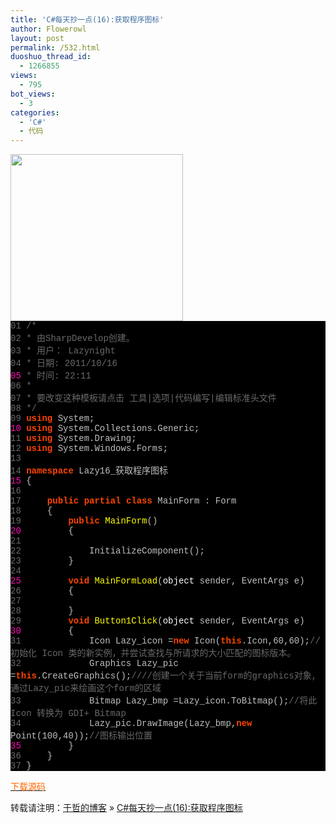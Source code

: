 ```yaml
---
title: 'C#每天抄一点(16):获取程序图标'
author: Flowerowl
layout: post
permalink: /532.html
duoshuo_thread_id:
  - 1266855
views:
  - 795
bot_views:
  - 3
categories:
  - 'C#'
  - 代码
---
```

  
<img class="aligncenter size-full wp-image-533" title="Lazynight | 夜阑" src="http://lazynight.me/wp-content/uploads/2011/10/20111016222610.jpg" alt="" width="276" height="267" />

<div class="source" style="font-family: '[object HTMLOptionElement]', Consolas, 'Lucida Console', 'Courier New'; color: #c0c0c0; background-color: #000000;">
  <span style="color: #696969;">01</span> <span style="color: #696969;">/*</span><br /> <span style="color: #696969;">02</span> <span style="color: #696969;"> * 由SharpDevelop创建。</span><br /> <span style="color: #696969;">03</span> <span style="color: #696969;"> * 用户： Lazynight</span><br /> <span style="color: #696969;">04</span> <span style="color: #696969;"> * 日期: 2011/10/16</span><br /> <span style="color: #f810b0;">05</span> <span style="color: #696969;"> * 时间: 22:11</span><br /> <span style="color: #696969;">06</span> <span style="color: #696969;"> * </span><br /> <span style="color: #696969;">07</span> <span style="color: #696969;"> * 要改变这种模板请点击 工具|选项|代码编写|编辑标准头文件</span><br /> <span style="color: #696969;">08</span> <span style="color: #696969;"> */</span><br /> <span style="color: #696969;">09</span> <span style="color: #ff4400; font-weight: bold;">using</span> <span style="color: #c0c0c0;">System</span>;<br /> <span style="color: #f810b0;">10</span> <span style="color: #ff4400; font-weight: bold;">using</span> <span style="color: #c0c0c0;">System.Collections.Generic</span>;<br /> <span style="color: #696969;">11</span> <span style="color: #ff4400; font-weight: bold;">using</span> <span style="color: #c0c0c0;">System.Drawing</span>;<br /> <span style="color: #696969;">12</span> <span style="color: #ff4400; font-weight: bold;">using</span> <span style="color: #c0c0c0;">System.Windows.Forms</span>;<br /> <span style="color: #696969;">13</span><br /> <span style="color: #696969;">14</span> <span style="color: #ff4400; font-weight: bold;">namespace</span> <span style="color: #c0c0c0;">Lazy16_</span><span style="color: #c0c0c0;">获取程序图标</span><br /> <span style="color: #f810b0;">15</span> <span style="color: #c0c0c0;">{</span><br /> <span style="color: #696969;">16</span><br /> <span style="color: #696969;">17</span>     <span style="color: #ff4400; font-weight: bold;">public</span> <span style="color: #ff4400; font-weight: bold;">partial</span> <span style="color: #ff4400; font-weight: bold;">class</span> <span style="color: #c0c0c0;">MainForm</span> <span style="color: #c0c0c0;">:</span> <span style="color: #c0c0c0;">Form</span><br /> <span style="color: #696969;">18</span>     <span style="color: #c0c0c0;">{</span><br /> <span style="color: #696969;">19</span>         <span style="color: #ff4400; font-weight: bold;">public</span> <span style="color: #ffff00;">MainForm</span>()<br /> <span style="color: #f810b0;">20</span>         <span style="color: #c0c0c0;">{</span><br /> <span style="color: #696969;">21</span><br /> <span style="color: #696969;">22</span>             <span style="color: #c0c0c0;">InitializeComponent</span>();<br /> <span style="color: #696969;">23</span>         <span style="color: #c0c0c0;">}</span><br /> <span style="color: #696969;">24</span><br /> <span style="color: #f810b0;">25</span>         <span style="color: #ff4400; font-weight: bold;">void</span> <span style="color: #ffff00;">MainFormLoad</span>(<span style="color: #ffffff;">object</span> <span style="color: #c0c0c0;">sender</span><span style="color: #c0c0c0;">,</span> <span style="color: #c0c0c0;">EventArgs</span> <span style="color: #c0c0c0;">e</span>)<br /> <span style="color: #696969;">26</span>         <span style="color: #c0c0c0;">{</span><br /> <span style="color: #696969;">27</span><br /> <span style="color: #696969;">28</span>         <span style="color: #c0c0c0;">}</span><br /> <span style="color: #696969;">29</span>         <span style="color: #ff4400; font-weight: bold;">void</span> <span style="color: #ffff00;">Button1Click</span>(<span style="color: #ffffff;">object</span> <span style="color: #c0c0c0;">sender</span><span style="color: #c0c0c0;">,</span> <span style="color: #c0c0c0;">EventArgs</span> <span style="color: #c0c0c0;">e</span>)<br /> <span style="color: #f810b0;">30</span>         <span style="color: #c0c0c0;">{</span><br /> <span style="color: #696969;">31</span>             <span style="color: #c0c0c0;">Icon</span> <span style="color: #c0c0c0;">Lazy_icon</span> <span style="color: #c0c0c0;">=</span><span style="color: #ff4400; font-weight: bold;">new</span> <span style="color: #c0c0c0;">Icon</span>(<span style="color: #ff4400; font-weight: bold;">this</span><span style="color: #c0c0c0;">.</span><span style="color: #c0c0c0;">Icon</span><span style="color: #c0c0c0;">,</span><span style="color: #c0c0c0;">60</span><span style="color: #c0c0c0;">,</span><span style="color: #c0c0c0;">60</span>);<span style="color: #696969;">//初始化 Icon 类的新实例，并尝试查找与所请求的大小匹配的图标版本。</span><br /> <span style="color: #696969;">32</span>             <span style="color: #c0c0c0;">Graphics</span> <span style="color: #c0c0c0;">Lazy_pic</span> <span style="color: #c0c0c0;">=</span><span style="color: #ff4400; font-weight: bold;">this</span><span style="color: #c0c0c0;">.</span><span style="color: #c0c0c0;">CreateGraphics</span>();<span style="color: #696969;">////创建一个关于当前form的graphics对象,通过Lazy_pic来绘画这个form的区域</span><br /> <span style="color: #696969;">33</span>             <span style="color: #c0c0c0;">Bitmap</span> <span style="color: #c0c0c0;">Lazy_bmp</span> <span style="color: #c0c0c0;">=</span><span style="color: #c0c0c0;">Lazy_icon</span><span style="color: #c0c0c0;">.</span><span style="color: #c0c0c0;">ToBitmap</span>();<span style="color: #696969;">//将此 Icon 转换为 GDI+ Bitmap</span><br /> <span style="color: #696969;">34</span>             <span style="color: #c0c0c0;">Lazy_pic</span><span style="color: #c0c0c0;">.</span><span style="color: #c0c0c0;">DrawImage</span>(<span style="color: #c0c0c0;">Lazy_bmp</span><span style="color: #c0c0c0;">,</span><span style="color: #ff4400; font-weight: bold;">new</span> <span style="color: #c0c0c0;">Point</span>(<span style="color: #c0c0c0;">100</span><span style="color: #c0c0c0;">,</span><span style="color: #c0c0c0;">40</span>));<span style="color: #696969;">//图标输出位置</span><br /> <span style="color: #f810b0;">35</span>         <span style="color: #c0c0c0;">}</span><br /> <span style="color: #696969;">36</span>     <span style="color: #c0c0c0;">}</span><br /> <span style="color: #696969;">37</span> <span style="color: #c0c0c0;">}</span>
</div>

<span style="color: #ff6600;"><a href="http://down.qiannao.com/space/file/flowerowl/-4e0a-4f20-5206-4eab/Lazy16_-83b7-53d6-7a0b-5e8f-56fe-6807.rar/.page" target="_blank"><span style="color: #ff6600;">下载源码</span></a></span>

转载请注明：[于哲的博客][1] &raquo; [C#每天抄一点(16):获取程序图标][2]

 [1]: http://lazynight.me
 [2]: http://lazynight.me/532.html